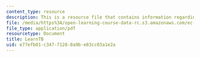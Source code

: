 ```yaml
---
content_type: resource
description: This is a resource file that contains information regarding learnTB.
file: /media/https%3A/open-learning-course-data-rc.s3.amazonaws.com/ec-715-d-lab-disseminating-innovations-for-the-common-good-spring-2007/e77efb01c34771288a9be83cc03a1e2a_MITEC_715S07_learntb.pdf
file_type: application/pdf
resourcetype: Document
title: LearnTB
uid: e77efb01-c347-7128-8a9b-e83cc03a1e2a
---
```

